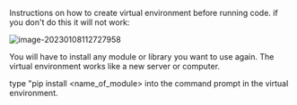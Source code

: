 Instructions on how to create virtual environment before running code.
if you don't do this it will not work:

![image-20230108112727958](https://user-images.githubusercontent.com/72172315/211210094-baa4dbd8-5eec-46e0-922e-2e670f49d96b.png)

You will have to install any module or library you want to use again. The virtual environment works like a new server or computer.

type "pip install <name_of_module> into the command prompt in the virtual environment.
